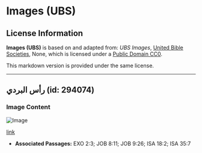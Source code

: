 # Images (UBS)

## License Information

**Images (UBS)** is based on and adapted from: _UBS Images_, [United Bible Societies](https://unitedbiblesocieties.org/), None, which is licensed under a [Public Domain CC0](https://creativecommons.org/public-domain/cc0/).

This markdown version is provided under the same license.



--------------------------------

## رأس البردي (id: 294074)

### Image Content

![Image](https://cdn.aquifer.bible/aquifer-content/resources/Media/WEB-0696_papyrus_head.jpg)

[link](https://cdn.aquifer.bible/aquifer-content/resources/Media/WEB-0696_papyrus_head.jpg)

* **Associated Passages:** EXO 2:3; JOB 8:11; JOB 9:26; ISA 18:2; ISA 35:7

